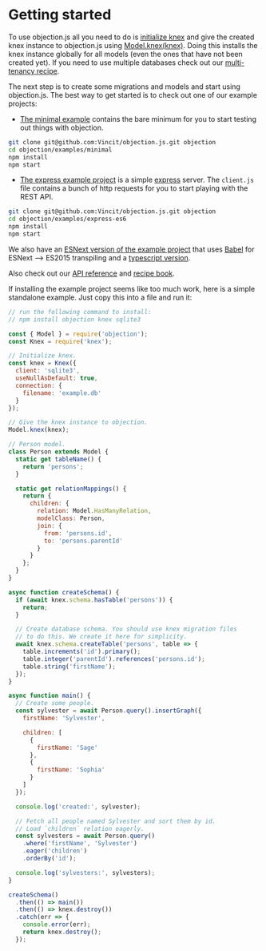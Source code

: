 # Getting started

To use objection.js all you need to do is [initialize knex](http://knexjs.org/#Installation-node) and give the created knex instance to objection.js using [Model.knex(knex)](https://github.com/Vincit/objection.js/tree/v1/doc/api/model/static-methods.md#static-knex). Doing this installs the knex instance globally for all models (even the ones that have not been created yet). If you need to use multiple databases check out our [multi-tenancy recipe](https://github.com/Vincit/objection.js/tree/v1/doc/recipes/multitenancy-using-multiple-databases.md).

The next step is to create some migrations and models and start using objection.js. The best way to get started is to check out one of our example projects:

* [The minimal example](https://github.com/Vincit/objection.js/tree/master/examples/minimal) contains the bare minimum for you to start testing out things with objection.

```bash
git clone git@github.com:Vincit/objection.js.git objection
cd objection/examples/minimal
npm install
npm start
```

* [The express example project](https://github.com/Vincit/objection.js/tree/master/examples/express-es6) is a simple [express](https://expressjs.com/) server. The `client.js` file contains a bunch of http requests for you to start playing with the REST API.

```bash
git clone git@github.com:Vincit/objection.js.git objection
cd objection/examples/express-es6
npm install
npm start
```

We also have an [ESNext version of the example project](https://github.com/Vincit/objection.js/tree/master/examples/express-es7) that uses [Babel](https://babeljs.io/) for ESNext --> ES2015 transpiling and a [typescript version](https://github.com/Vincit/objection.js/tree/master/examples/express-ts).

Also check out our [API reference](https://github.com/Vincit/objection.js/tree/v1/doc/api/query-builder/) and [recipe book](https://github.com/Vincit/objection.js/tree/v1/doc/recipes/raw-queries.md).

If installing the example project seems like too much work, here is a simple standalone example. Just copy this into a file and run it:

```js
// run the following command to install:
// npm install objection knex sqlite3

const { Model } = require('objection');
const Knex = require('knex');

// Initialize knex.
const knex = Knex({
  client: 'sqlite3',
  useNullAsDefault: true,
  connection: {
    filename: 'example.db'
  }
});

// Give the knex instance to objection.
Model.knex(knex);

// Person model.
class Person extends Model {
  static get tableName() {
    return 'persons';
  }

  static get relationMappings() {
    return {
      children: {
        relation: Model.HasManyRelation,
        modelClass: Person,
        join: {
          from: 'persons.id',
          to: 'persons.parentId'
        }
      }
    };
  }
}

async function createSchema() {
  if (await knex.schema.hasTable('persons')) {
    return;
  }

  // Create database schema. You should use knex migration files
  // to do this. We create it here for simplicity.
  await knex.schema.createTable('persons', table => {
    table.increments('id').primary();
    table.integer('parentId').references('persons.id');
    table.string('firstName');
  });
}

async function main() {
  // Create some people.
  const sylvester = await Person.query().insertGraph({
    firstName: 'Sylvester',

    children: [
      {
        firstName: 'Sage'
      },
      {
        firstName: 'Sophia'
      }
    ]
  });

  console.log('created:', sylvester);

  // Fetch all people named Sylvester and sort them by id.
  // Load `children` relation eagerly.
  const sylvesters = await Person.query()
    .where('firstName', 'Sylvester')
    .eager('children')
    .orderBy('id');

  console.log('sylvesters:', sylvesters);
}

createSchema()
  .then(() => main())
  .then(() => knex.destroy())
  .catch(err => {
    console.error(err);
    return knex.destroy();
  });
```
